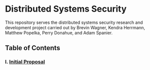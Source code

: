 # Distributed Systems Security

This repository serves the distributed systems security research and development project carried out by Brevin Wagner, Kendra Herrmann, Matthew Popelka, Perry Donahue, and Adam Spanier.

## Table of Contents

### I. [Initial Proposal](https://github.com/adamspanier/Distributed-Systems-Security/blob/main/Documentation/InitialProposal.md)
